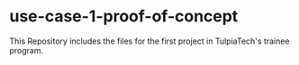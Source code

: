# use-case-1-proof-of-concept
This Repository includes the files for the first project in TulpiaTech's trainee program.
